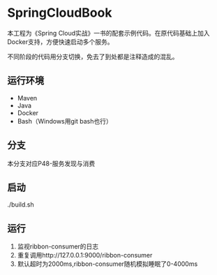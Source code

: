 # SpringCloudBook

本工程为《Spring Cloud实战》一书的配套示例代码。在原代码基础上加入Docker支持，方便快速启动多个服务。

不同阶段的代码用分支切换，免去了到处都是注释造成的混乱。

## 运行环境

* Maven
* Java
* Docker
* Bash（Windows用git bash也行）

## 分支

本分支对应P48-服务发现与消费

## 启动 

./build.sh

## 运行

1. 监视ribbon-consumer的日志
1. 重复调用http://127.0.0.1:9000/ribbon-consumer
1. 默认超时为2000ms,ribbon-consumer随机模拟睡眠了0-4000ms



